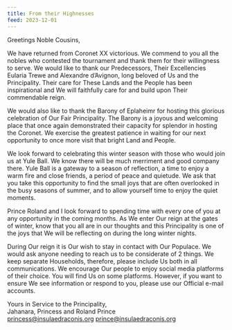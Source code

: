 ```yaml
---
title: From their Highnesses
feed: 2023-12-01
---
```


Greetings Noble Cousins,

We have returned from Coronet XX victorious. We commend to you all the nobles who contested the tournament and thank them for their willingness to serve. We would like to thank our Predecessors, Their Excellencies Eularia Trewe and Alexandre d’Avignon, long beloved of Us and the Principality. Their care for These Lands and the People has been inspirational and We will faithfully care for and build upon Their commendable reign.

We would also like to thank the Barony of Eplaheimr for hosting this glorious celebration of Our Fair Principality. The Barony is a joyous and welcoming place that once again demonstrated their capacity for splendor in hosting the Coronet. We exercise the greatest patience in waiting for our next opportunity to once more visit that bright Land and People.

We look forward to celebrating this winter season with those who would join us at Yule Ball. We know there will be much merriment and good company there. Yule Ball is a gateway to a season of reflection, a time to enjoy a warm fire and close friends, a period of peace and quietude. We ask that you take this opportunity to find the small joys that are often overlooked in the busy seasons of summer, and to allow yourself time to enjoy the quiet moments.

Prince Roland and I look forward to spending time with every one of you at any opportunity in the coming months. As We enter Our reign at the gates of winter, know that you all are in our thoughts and this Principality is one of the joys that We will be reflecting on during the long winter nights.

During Our reign it is Our wish to stay in contact with Our Populace. We would ask anyone needing to reach us to be considerate of 2 things. We keep separate Households, therefore, please include Us both in all communications. We encourage Our people to enjoy social media platforms of their choice. You will find Us on some platforms. However, if you want to ensure We see information or respond to you, please use our Official e-mail accounts.

Yours in Service to the Principality,  
Jahanara, Princess and Roland Prince  
[princess@insulaedraconis.org](mailto:princess@insulaedraconis.org) [prince@insulaedraconis.org](mailto:prince@insulaedraconis.org)